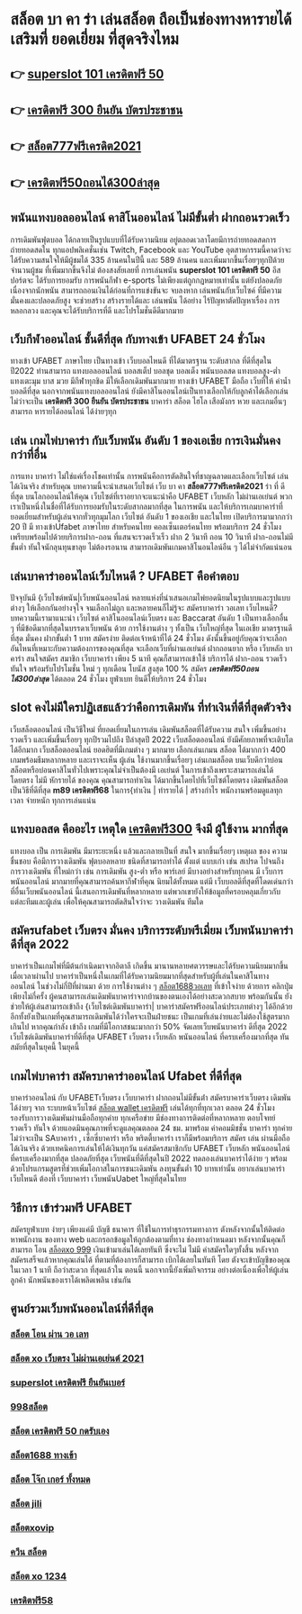 # สล็อต บา คา ร่า เล่นสล็อต ถือเป็นช่องทางหารายได้เสริมที่ ยอดเยี่ยม ที่สุดจริงไหม

## 👉 [superslot 101 เครดิตฟรี 50](https://member.mabet.net/?action=login)
## 👉 [เครดิตฟรี 300 ยืนยัน บัตรประชาชน](https://mabet.net/credit-free-50/)
## 👉 [สล็อต777ฟรีเครดิต2021](https://member.mabet.net/?action=login)
## 👉 [เครดิตฟรี50ถอนได้300ล่าสุด](https://bio.link/tisawago)

## พนันแทงบอลออนไลน์  คาสิโนออนไลน์ ไม่มีขั้นต่ำ ฝากถอนรวดเร็ว 

 การเดิมพันฟุตบอล  ได้กลายเป็นรูปแบบที่ได้รับความนิยม อยู่ตลอดเวลาโดยมีการถ่ายทอดสดการถ่ายทอดสดใน ทุกแอปพลิเคชั่นเช่น Twitch, Facebook และ YouTube อุตสาหกรรมนี้คาดว่าจะ ได้รับความสนใจให้มีผู้ชมได้ 335 ล้านคนในปีนี้ และ 589 ล้านคน และเพิ่มมากขึ้นเรื่อยๆทุกปีด้วยจำนวนผู้ชม ที่เพิ่มมากขึ้นจึงไม่ ต้องสงสัยเลยที่ การเล่นพนัน **superslot 101 เครดิตฟรี 50** อีสปอร์ตจะ ได้รับการยอมรับ การพนันกีฬา e-sports ไม่เพียงแต่ถูกกฎหมายเท่านั้น แต่ยังปลอดภัย เนื่องจากนักพนัน สามารถถอนเงินได้ก่อนที่การแข่งขันจะ จบลงหาก เล่นพนันกับเว็บไซค์ ที่มีความมั่นคงและปลอดภัยสูง จะช่วยสร้าง สร้างรายได้และ เล่นพนัน ได้อย่าง ไร้ปัญหาตัดปัญหาเรื่อง การหลอกลวง และคุณจะได้รับบริการที่ดี และโปรโมชั่นดีดีมากมาย

##  เว็บกีฬาออนไลน์  ชั้นดีที่สุด กับทางเข้า UFABET 24 ชั่วโมง

 ทางเข้า UFABET ภาษาไทย เป็นทางเข้า  เว็บบอลไหนดี ที่ได้มาตรฐาน ระดับสากล  ที่ดีที่สุดในปี2022 ท่านสามารถ แทงบอลออนไลน์ บอลสเต็ป บอลชุด บอลเต็ง พนันบอลสด แทงบอลสูง-ต่ำ แทงเตะมุม บาส มวย  มีกีฬาทุกชิด มีให้เลือกเดิมพันมากมาย  ทางเข้า UFABET มือถือ เว็บที่ให้ ค่าน้ำ บอลดีที่สุด นอกจากพนันแทงบอลออนไลน์ ยังมีคาสิโนออนไลน์เป็นทางเลือกให้กับลูกค้าได้เลือกเล่น ไม่ว่าจะเป็น **เครดิตฟรี 300 ยืนยัน บัตรประชาชน** บาคาร่า สล็อต ไฮโล เสือมังกร หวย และเกมอื่นๆ สามารถ หารายได้ออนไลน์ ได้ง่ายๆทุก

## เล่น เกมไพ่บาคาร่า กับเว็บพนัน อันดับ 1 ของเอเชีย การเงินมั่นคงกว่าที่อื่น

 การแทง  บาคาร่า ไม่ใช่แค่เรื่องโชคเท่านั้น การพนันคือการตัดสินใจที่ชาญฉลาดและเลือกเว็บไซต์  เล่นได้เงินจริง  สำหรับคุณ บทความนี้จะนำเสนอเว็บไซต์  เว็บ บา คา **สล็อต777ฟรีเครดิต2021** ร่า ที่ ดี ที่สุด บนโลกออนไลน์ให้คุณ เว็บไซต์ที่เราอยากจะแนะนำคือ UFABET   เว็บหลัก ไม่ผ่านเอเย่นต์ พวกเราเป็นหนึ่งในชื่อที่ได้รับการยอมรับในระดับสากลมากที่สุด ในการพนัน และให้บริการเกมบาคาร่าที่ยอดเยี่ยมสำหรับผู้เล่นจากทั่วทุกมุมโลก เว็บไซต์ อันดับ 1 ของเอเชีย และในไทย เปิดบริการมามากกว่า 20 ปี มี  ทางเข้าUfabet ภาษาไทย สำหรับคนไทย คอลเซ็นเตอร์คนไทย พร้อมบริการ 24 ชั่วโมง  เพรียบพร้อมไปด้วยบริการฝาก-ถอน ที่แสนจะรวดเร็วเร็ว ฝาก 2 วินาที ถอน 10 วินาที ฝาก-ถอนไม่มีขั้นต่ำ ทันใจนักลุนทุนขาลุย ไม่ต้องรอนาน สามารถเดิมพันเกมคาสิโนอนไลน์อืน ๆ ได้ไม่จำกัดแน่นอน


## เล่นบาคาร่าออนไลน์เว็บไหนดี ? UFABET คือคำตอบ

ปัจจุบันมี {เว็บไซต์พนัน|เว็บพนันออนไลน์ หลายแห่งที่นำเสนอเกมไพ่ยอดนิยมในรูปแบบและรูปแบบต่างๆ ให้เลือกกันอย่างจุใจ จนเลือกไม่ถูก และหลายคนก็ไม่รู้จะ  สมัครบาคาร่า วอเลท เว็บไหนดี? บทความนี้เรามาแนะนำ เว็บไซต์ คาสิโนออนไลน์เว็บตรง และ Baccarat อันดับ 1 เป็นทางเลือกอื่น ๆ ที่มีข้อดีมากที่สุดในบรรดาเว็บพนัน ด้วย  การใช้งานต่าง ๆ  ทั้งเป็น เว็บใหญ่ที่สุด   ในเอเชีย มาตรฐานดีที่สุด มั่นคง ฝากขั้นต่ำ 1 บาท   สมัครง่าย ติดต่อเจ้าหน้าที่ได้ 24 ชั่วโมง  ดังนั้นขึ้นอยู่กับคุณว่าจะเลือกอันไหนที่เหมาะกับความต้องการของคุณที่สุด จะเลือกเว็บที่ผ่านเอเย่นต์ ฝากถอนยาก หรือ เว็บหลัก บาคาร่า สนใจสมัคร สมาชิก เว็บบาคาร่า  เพียง 5 นาที คุณก็สามารถเข้าใช้ บริการได้ ฝาก-ถอน รวดเร็วทันใจ พร้อมรับโปรโมชั่น ใหม่ ๆ ทุกเดือน โบนัส สูงสุด 100 % สมัคร ***เครดิตฟรี50ถอนได้300ล่าสุด*** ได้ตลอด 24 ชั่วโมง   ยูฟ่าเบท ยินดีให้บริการ 24 ชั่วโมง 

##  slot  คงไม่มีใครปฏิเสธแล้วว่าคือการเดิมพัน ที่ทำเงินที่ดีที่สุดตัวจริง

 เว็บสล็อตออนไลน์ เป็นวิธีใหม่  ที่ยอดเยี่ยมในการเล่น เดิมพันสล็อตที่ได้รับความ สนใจ  เพิ่มขึ้นอย่างรวดเร็ว และเพิ่มขึ้นเรื่อยๆ ทุกปีรวมไปถึง ปีล่าสุดปี 2022 เว็บสล็อตออนไลน์  ยังมีศักยภาพที่จะเติบโตได้อีกมาก เว็บสล็อตออนไลน์ ยอดฮิตที่มีเกมต่าง ๆ มากมาย เลือกเล่นเกมน สล็อต ได้มากกว่า 400 เกมพร้อมธีมหลากหลาย และเราจะเห็น ผู้เล่น ใช้งานมากขึ้นเรื่อยๆ เล่นเกมสล็อต บนเว็บดีกว่าบ่อนสล็อตหรือบ่อนคาสิโนทั่วไปเพราะคุณไม่จำเป็นต้องมี เอเย่นต์ ในการเข้าถึงเพราะสามารถเล่นได้โดยตรง ไม่มี หักรายได้ ของคุณ คุณสามารถทำเงิน ได้มากขึ้นโดยไปที่เว็บไซต์โดยตรง เดิมพันสล็อตเป็นวิธีที่ดีที่สุด **m89 เครดิตฟรี68** ในการ{ทำเงิน | ทำรายได้ | สร้างกำไร พนักงานพร้อมดูแลทุกเวลา จ่ายหนัก ทุกการเล่นแน่น

##  แทงบอลสด คืออะไร  เหตุใด [เครดิตฟรี300](https://mabet.net/) จึงมี ผู้ใช้งาน มากที่สุด 

แทงบอล เป็น การเดิมพัน มีมาระยะหนึ่ง แล้วและกลายเป็นที่ สนใจ มากขึ้นเรื่อยๆ เหตุผล ของ ความชื่นชอบ คือมีการวางเดิมพัน ฟุตบอลหลาย ชนิดที่สามารถทำได้ ตั้งแต่ แบบเก่า เช่น สเปรด ไปจนถึงการวางเดิมพัน ที่ใหม่กว่า เช่น การเดิมพัน สูง-ต่ำ หรือ พาร์เลย์  มีบางอย่างสำหรับทุกคน มี เว็บการพนันออนไลน์ มากมายที่คุณสามารถค้นหากีฬาที่คุณ นิยมได้ทั้งหมด แต่มี เว็บบอลดีที่สุดที่โดดเด่นกว่าที่อื่นเว็บพนันออนไลน์ นี้เสนอการเดิมพันที่หลากหลาย แต่พวกเขายังให้ข้อมูลที่ครอบคลุมเกี่ยวกับแต่ละทีมและผู้เล่น เพื่อให้คุณสามารถตัดสินใจว่าจะ วางเดิมพัน ทีมใด

##  สมัครufabet เว็บตรง มั่นคง  บริการระดับพรีเมี่ยม  เว็บพนันบาคาร่า ดีที่สุด 2022 

บาคาร่าเป็นเกมไพ่ที่มีต้นกำเนิดมาจากอิตาลี เกิดขึ้น  มานานหลายศตวรรษและได้รับความนิยมมากขึ้นเมื่อเวลาผ่านไป บาคาร่าเป็นหนึ่งในเกมที่ได้รับความนิยมมากที่สุดสำหรับผู้ที่เล่นในคาสิโนทางออนไลน์ ในช่วงไม่กี่ปีที่ผ่านมา ด้วย    การใช้งานต่าง ๆ  [สล็อต1688วอเลท](https://mabet.net/20-free-100/) ที่เข้าใจง่าย ด้วยการ คลิกปุ่ม  เพียงไม่กี่ครั้ง ผู้คนสามารถเล่นเดิมพันบาคาร่าจากบ้านของตนเองได้อย่างสะดวกสบาย  พร้อมกันนั้น ยังช่วยให้ผู้เล่นสามารถเข้าถึง {เว็บไซต์เดิมพันบาคาร่า| บาคาร่าสมัครฟรีออนไลน์ประเภทต่างๆ ได้อีกด้วย อีกทั้งยังเป็นเกมที่คุณสามารถเดิมพันได้ว่าใครจะเป็นฝ่ายชนะ เป็นเกมที่เล่นง่ายและไม่ต้องใช้สูตรมากเกินไป หากคุณกำลัง  เข้าถึง เกมที่มีโอกาสชนะมากกว่า 50%  จัดเลยเว็บพนันบาคาร่า ดีที่สุด 2022  เว็บไซต์เดิมพันบาคาร่าที่ดีที่สุด UFABET เว็บตรง เว็บหลัก พนันออนไลน์ ที่ครบเครื่องมากที่สุด ทันสมัยที่สุดในยุคนี้ ในยุคนี้


##  เกมไพ่บาคาร่า  สมัครบาคาร่าออนไลน์ Ufabet  ที่ดีที่สุด

บาคาร่าออนไลน์ กับ UFABETเว็บตรง   เว็บบาคาร่า ฝากถอนไม่มีขั้นต่ํา สมัครบาคาร่าเว็บตรง เดิมพันได้ง่ายๆ จาก ระบบหน้าเว็บไซต์ [สล็อต wallet เครดิตฟรี](https://mabet.net/register/) เล่นได้ทุกที่ทุกเวลา ตลอด 24 ชั่วโมง รองรับการวางเดิมพันผ่านมือถือทุกค่าย ทุกเครือข่าย มีช่องทางการติดต่อที่หลากหลาย ตอบโจทย์ รวดเร็ว ทันใจ ด้วยแอดมินคุณภาพที่จะดูแลคุณตลอด 24 ชม. มาพร้อม ค่าคอมมิชชั่น บาคาร่า  ทุกค่าย ไม่ว่าจะเป็น SAบาคาร่า , เซ็กซี่บาคาร่า หรือ พริตตี้บาคาร่า เราก็มีพร้อมบริการ สมัคร เล่น  ผ่านมือถือ ได้เงินจริง ด้วยเทคนิคการเล่นให้ได้เงินทุกวัน แค่สมัครสมาชิกกับ UFABET เว็บหลัก พนันออนไลน์ ที่ครบเครื่องมากที่สุด ปลอดภัยที่สุด เว็บพนันที่ดีที่สุดในปี 2022 ทดลองเล่นบาคาร่าได้ง่าย ๆ พร้อมด้วยโปรแกรมสูตรที่ช่วยเพิ่มโอกาสในการชนะเดิมพัน ลงทุนขั้นต่ำ 10 บาทเท่านั้น อยากเล่นบาคาร่าเว็บไหนดี ต้องที่ เว็บบาคาร่า   เว็บพนันUabet  ใหญ่ที่สุดในไทย


## วิธีการ เข้าร่วมฟรี  UFABET  

สมัครยูฟ่าเบท ง่ายๆ  เพียงแค่มี บัญชี ธนาคาร ที่ใช้ในการทำธุรกรรมทางการ ตังหลังจากนั้นให้ติดต่อ หาพนักงาน ของทาง  web  และกรอกข้อมูลให้ถูกต้องตามที่ทาง ช่องทางกำหนดมา หลังจากนั้นคุณก็สามารถ โอน [สล็อตxo 999](https://mabet.net/register/) เงินเข้ามาเล่นได้เลยทันที ซึ่งจะไม่ ไม่มี ค่าสมัครใดๆทั้งสิ้น หลังจากสมัครเสร็จแล้วหากคุณเล่นได้ ที่ตามที่ต้องการก็สามารถ  เบิกได้เลยในทันที โดย ตังจะเข้าบัญชีของคุณ  ในเวลา 1 นาที ถือว่าสะดวก ที่สุดแล้วใน ตอนนี้  นอกจากนี้ยังเพิ่มกิจกรรม  อย่างต่อเนื่องเพื่อให้ผู้เล่น ลูกค้า นักพนันของเราได้เพลิดเพลิน เช่นกัน

## ศูนย์รวมเว็บพนันออนไลน์ที่ดีที่สุด

### [สล็อต โอน ผ่าน วอ เลท](https://atom.io/themes/สมัคร%20Slot%20PG%20pxj00.com%20เครดิตฟรี%20008%20สล็อต%2020%20รับ%20100%20เว็บตรง100%)
### [สล็อต xo เว็บตรง ไม่ผ่านเอเย่นต์ 2021](https://atom.io/themes/สมัคร%20Slot%20PG%20168สล็อต%20008%20สล็อต%2020%20รับ%20100%20เว็บตรง100%)
### [superslot เครดิตฟรี ยืนยันเบอร์](https://atom.io/themes/สมัคร%20Slot%20PG%20เครดิตฟรี%20วันเกิด%20สมาชิกใหม่%20008%20สล็อต%2020%20รับ%20100%20เว็บตรง100%)
### [998สล็อต](https://atom.io/themes/สมัคร%20Slot%20PG%20เครดิตฟรี%20100%20ทํา%20ยอด%20500%20ถอนได้%20300%20008%20สล็อต%2020%20รับ%20100%20เว็บตรง100%)
### [สล็อต เครดิตฟรี 50 กดรับเอง](https://atom.io/themes/สมัคร%20Slot%20PG%20ซุปเปอร์%20สล็อต%20008%20สล็อต%2020%20รับ%20100%20เว็บตรง100%)
### [สล็อต1688 ทางเข้า](https://atom.io/themes/สมัคร%20Slot%20PG%20เครดิตฟรี%20กดรับ%20เอง300ล่าสุด%20008%20สล็อต%2020%20รับ%20100%20เว็บตรง100%)
### [สล็อต โจ๊ก เกอร์ ทั้งหมด](https://atom.io/themes/สมัคร%20Slot%20PG%20สล็อต%20เครดิตฟรี%20008%20สล็อต%2020%20รับ%20100%20เว็บตรง100%)
### [สล็อต jili](https://atom.io/themes/สมัคร%20Slot%20PG%20สล็อต%20royal%20008%20สล็อต%2020%20รับ%20100%20เว็บตรง100%)
### [สล็อตxovip](https://atom.io/themes/สมัคร%20Slot%20PG%20เล่น%20สล็อต%20มือใหม่%20008%20สล็อต%2020%20รับ%20100%20เว็บตรง100%)
### [ควีน สล็อต](https://atom.io/themes/สมัคร%20Slot%20PG%20superslot%20v9v9%20เครดิตฟรี%2050%20008%20สล็อต%2020%20รับ%20100%20เว็บตรง100%)
### [สล็อต xo 1234](https://atom.io/themes/สมัคร%20Slot%20PG%20sbfplay%20เครดิตฟรี%20008%20สล็อต%2020%20รับ%20100%20เว็บตรง100%)
### [เครดิตฟรี58](https://atom.io/themes/สมัคร%20Slot%20PG%20betflik%20เครดิตฟรี%20100%20008%20สล็อต%2020%20รับ%20100%20เว็บตรง100%)